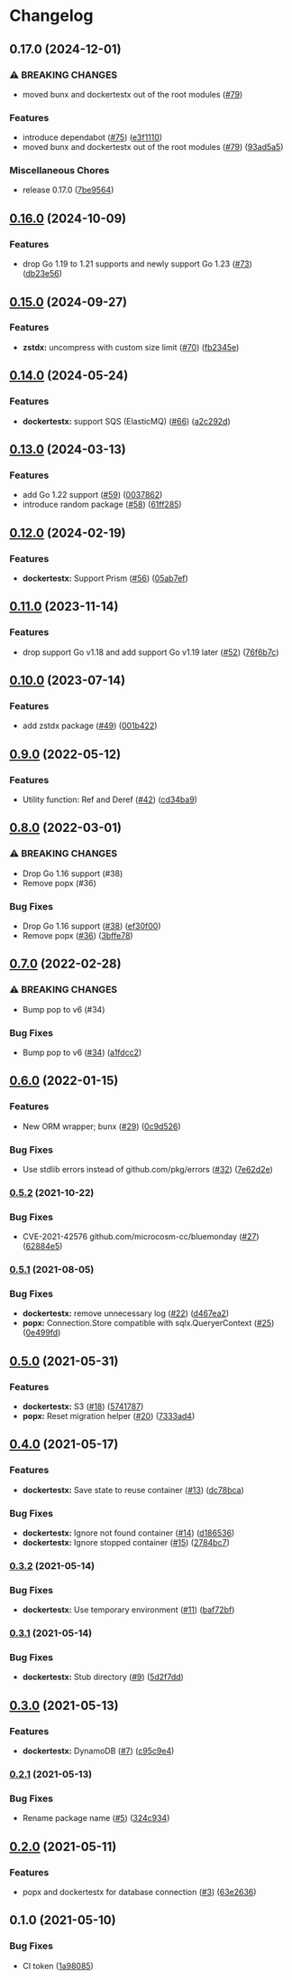 # Changelog

## 0.17.0 (2024-12-01)


### ⚠ BREAKING CHANGES

* moved bunx and dockertestx out of the root modules ([#79](https://github.com/tier4/x-go/issues/79))

### Features

* introduce dependabot ([#75](https://github.com/tier4/x-go/issues/75)) ([e3f1110](https://github.com/tier4/x-go/commit/e3f111081f098b6f3ec78441cfe5cc4085fa18d2))
* moved bunx and dockertestx out of the root modules ([#79](https://github.com/tier4/x-go/issues/79)) ([93ad5a5](https://github.com/tier4/x-go/commit/93ad5a5e9198154502f1d19908524663fc20b1fa))


### Miscellaneous Chores

* release 0.17.0 ([7be9564](https://github.com/tier4/x-go/commit/7be956487ec133e7cb5420e93320cbfcf712b80b))

## [0.16.0](https://www.github.com/tier4/x-go/compare/v0.15.0...v0.16.0) (2024-10-09)


### Features

* drop Go 1.19 to 1.21 supports and newly support Go 1.23 ([#73](https://www.github.com/tier4/x-go/issues/73)) ([db23e56](https://www.github.com/tier4/x-go/commit/db23e56a720ac290c9b204f9b12e101da3f264aa))

## [0.15.0](https://www.github.com/tier4/x-go/compare/v0.14.0...v0.15.0) (2024-09-27)


### Features

* **zstdx:** uncompress with custom size limit ([#70](https://www.github.com/tier4/x-go/issues/70)) ([fb2345e](https://www.github.com/tier4/x-go/commit/fb2345e14aa356ca6f7af9d47fba9b7131110e66))

## [0.14.0](https://www.github.com/tier4/x-go/compare/v0.13.0...v0.14.0) (2024-05-24)


### Features

* **dockertestx:** support SQS (ElasticMQ) ([#66](https://www.github.com/tier4/x-go/issues/66)) ([a2c292d](https://www.github.com/tier4/x-go/commit/a2c292dea4c48069ab18243bf5e78a8dc055e484))

## [0.13.0](https://www.github.com/tier4/x-go/compare/v0.12.0...v0.13.0) (2024-03-13)


### Features

* add Go 1.22 support ([#59](https://www.github.com/tier4/x-go/issues/59)) ([0037862](https://www.github.com/tier4/x-go/commit/0037862da7cd270c528c65a6f6d2f119c4e08946))
* introduce random package ([#58](https://www.github.com/tier4/x-go/issues/58)) ([61ff285](https://www.github.com/tier4/x-go/commit/61ff285ca303156e4d5b471e2e6855e6b69821ed))

## [0.12.0](https://www.github.com/tier4/x-go/compare/v0.11.0...v0.12.0) (2024-02-19)


### Features

* **dockertestx:** Support Prism ([#56](https://www.github.com/tier4/x-go/issues/56)) ([05ab7ef](https://www.github.com/tier4/x-go/commit/05ab7ef059b650921ddc6311bdeb70d62b585ba1))

## [0.11.0](https://www.github.com/tier4/x-go/compare/v0.10.0...v0.11.0) (2023-11-14)


### Features

* drop support Go v1.18  and add support Go v1.19 later ([#52](https://www.github.com/tier4/x-go/issues/52)) ([76f6b7c](https://www.github.com/tier4/x-go/commit/76f6b7c8308441a52ef89fe66e934d7b87ae5394))

## [0.10.0](https://www.github.com/tier4/x-go/compare/v0.9.0...v0.10.0) (2023-07-14)


### Features

* add zstdx package ([#49](https://www.github.com/tier4/x-go/issues/49)) ([001b422](https://www.github.com/tier4/x-go/commit/001b42293c4b9a8262876884751963d8ff7655f5))

## [0.9.0](https://www.github.com/tier4/x-go/compare/v0.8.0...v0.9.0) (2022-05-12)


### Features

* Utility function: Ref and Deref ([#42](https://www.github.com/tier4/x-go/issues/42)) ([cd34ba9](https://www.github.com/tier4/x-go/commit/cd34ba9722cd0f0aac1561230d59fdcfe37a9005))

## [0.8.0](https://www.github.com/tier4/x-go/compare/v0.7.0...v0.8.0) (2022-03-01)


### ⚠ BREAKING CHANGES

* Drop Go 1.16 support (#38)
* Remove popx (#36)

### Bug Fixes

* Drop Go 1.16 support ([#38](https://www.github.com/tier4/x-go/issues/38)) ([ef30f00](https://www.github.com/tier4/x-go/commit/ef30f00eca5acc25b85054f2ee3c2e85a8f4e797))
* Remove popx ([#36](https://www.github.com/tier4/x-go/issues/36)) ([3bffe78](https://www.github.com/tier4/x-go/commit/3bffe782c2eceee47c0539e7f7cc224f72d5fa6a))

## [0.7.0](https://www.github.com/tier4/x-go/compare/v0.6.0...v0.7.0) (2022-02-28)


### ⚠ BREAKING CHANGES

* Bump pop to v6 (#34)

### Bug Fixes

* Bump pop to v6 ([#34](https://www.github.com/tier4/x-go/issues/34)) ([a1fdcc2](https://www.github.com/tier4/x-go/commit/a1fdcc2d367f4a2f002f6cabd57d7bcf1637f321))

## [0.6.0](https://www.github.com/tier4/x-go/compare/v0.5.2...v0.6.0) (2022-01-15)


### Features

* New ORM wrapper; bunx ([#29](https://www.github.com/tier4/x-go/issues/29)) ([0c9d526](https://www.github.com/tier4/x-go/commit/0c9d5265883e1a0c94ed632699391586bc5c93fc))


### Bug Fixes

* Use stdlib errors instead of github.com/pkg/errors ([#32](https://www.github.com/tier4/x-go/issues/32)) ([7e62d2e](https://www.github.com/tier4/x-go/commit/7e62d2e5f854652e5435188afa807e91a99f9246))

### [0.5.2](https://www.github.com/tier4/x-go/compare/v0.5.1...v0.5.2) (2021-10-22)


### Bug Fixes

* CVE-2021-42576 github.com/microcosm-cc/bluemonday ([#27](https://www.github.com/tier4/x-go/issues/27)) ([62884e5](https://www.github.com/tier4/x-go/commit/62884e50964b8fb04e2a12f21561a0ccada4a2e1))

### [0.5.1](https://www.github.com/tier4/x-go/compare/v0.5.0...v0.5.1) (2021-08-05)


### Bug Fixes

* **dockertestx:** remove unnecessary log ([#22](https://www.github.com/tier4/x-go/issues/22)) ([d467ea2](https://www.github.com/tier4/x-go/commit/d467ea231ec8037f4b5c9bacbffa0290ba27eaa8))
* **popx:** Connection.Store compatible with sqlx.QueryerContext ([#25](https://www.github.com/tier4/x-go/issues/25)) ([0e499fd](https://www.github.com/tier4/x-go/commit/0e499fd4ecb4da0600bf53fd76706bc4c2824b06))

## [0.5.0](https://www.github.com/tier4/x-go/compare/v0.4.0...v0.5.0) (2021-05-31)


### Features

* **dockertestx:** S3 ([#18](https://www.github.com/tier4/x-go/issues/18)) ([5741787](https://www.github.com/tier4/x-go/commit/5741787f2e6e45a0d0cfe0bffef8f2cb4d935472))
* **popx:** Reset migration helper ([#20](https://www.github.com/tier4/x-go/issues/20)) ([7333ad4](https://www.github.com/tier4/x-go/commit/7333ad404fe511df33248890d6de468bf047997a))

## [0.4.0](https://www.github.com/tier4/x-go/compare/v0.3.2...v0.4.0) (2021-05-17)


### Features

* **dockertestx:** Save state to reuse container ([#13](https://www.github.com/tier4/x-go/issues/13)) ([dc78bca](https://www.github.com/tier4/x-go/commit/dc78bca42a409b92627a19163453bb7f5516d391))


### Bug Fixes

* **dockertestx:** Ignore not found container ([#14](https://www.github.com/tier4/x-go/issues/14)) ([d186536](https://www.github.com/tier4/x-go/commit/d186536fa943f8c75a3ae0775e81e21cdd05b5e6))
* **dockertestx:** Ignore stopped container ([#15](https://www.github.com/tier4/x-go/issues/15)) ([2784bc7](https://www.github.com/tier4/x-go/commit/2784bc7869428a1093fdb7498a1d7c510745136e))

### [0.3.2](https://www.github.com/tier4/x-go/compare/v0.3.1...v0.3.2) (2021-05-14)


### Bug Fixes

* **dockertestx:** Use temporary environment ([#11](https://www.github.com/tier4/x-go/issues/11)) ([baf72bf](https://www.github.com/tier4/x-go/commit/baf72bfc2d19ca0e4a5f6cf2c1aae96bb5d809c1))

### [0.3.1](https://www.github.com/tier4/x-go/compare/v0.3.0...v0.3.1) (2021-05-14)


### Bug Fixes

* **dockertestx:** Stub directory ([#9](https://www.github.com/tier4/x-go/issues/9)) ([5d2f7dd](https://www.github.com/tier4/x-go/commit/5d2f7ddda495beb90901a8e40af8fc13c5da9bc4))

## [0.3.0](https://www.github.com/tier4/x-go/compare/v0.2.1...v0.3.0) (2021-05-13)


### Features

* **dockertestx:** DynamoDB ([#7](https://www.github.com/tier4/x-go/issues/7)) ([c95c9e4](https://www.github.com/tier4/x-go/commit/c95c9e4afe1cb4e74ed309d1687cb2dcf3e8f2c0))

### [0.2.1](https://www.github.com/tier4/x-go/compare/v0.2.0...v0.2.1) (2021-05-13)


### Bug Fixes

* Rename package name ([#5](https://www.github.com/tier4/x-go/issues/5)) ([324c934](https://www.github.com/tier4/x-go/commit/324c934245074ae3d1fbfef42b2f9d00df15acc3))

## [0.2.0](https://www.github.com/tier4/x-go/compare/v0.1.0...v0.2.0) (2021-05-11)


### Features

* popx and dockertestx for database connection ([#3](https://www.github.com/tier4/x-go/issues/3)) ([63e2636](https://www.github.com/tier4/x-go/commit/63e2636d373d59aa9075d6759ab0741d64cc5bb6))

## 0.1.0 (2021-05-10)


### Bug Fixes

* CI token ([1a98085](https://www.github.com/tier4/x-go/commit/1a9808515b2592666acb0a6eb079ab983cfedcfb))

